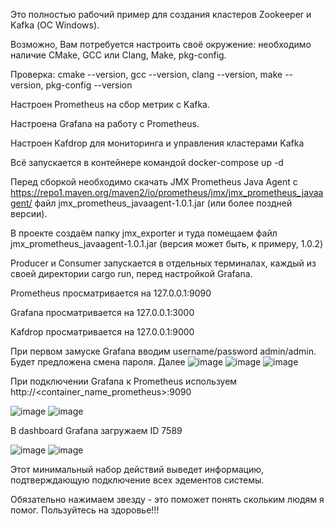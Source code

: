 Это полностью рабочий пример для создания кластеров Zookeeper и Kafka (ОС Windows).

Возможно, Вам потребуется настроить своё окружение: необходимо наличие CMake, GCC или Clang, Make, pkg-config.

Проверка: cmake --version, gcc --version, clang --version, make --version, pkg-config --version


Настроен Prometheus на сбор метрик с Kafka.

Настроена Grafana на работу с Prometheus. 

Настроен Kafdrop для мониторинга и управления кластерами Kafka 

Всё запускается в контейнере командой docker-compose up -d

Перед сборкой необходимо скачать JMX Prometheus Java Agent c https://repo1.maven.org/maven2/io/prometheus/jmx/jmx_prometheus_javaagent/ файл jmx_prometheus_javaagent-1.0.1.jar (или более поздней версии).

В проекте создаём папку jmx_exporter и туда помещаем файл jmx_prometheus_javaagent-1.0.1.jar (версия может быть, к примеру, 1.0.2)

Producer и Consumer запускается в отдельных терминалах, каждый из своей директории cargo run, перед настройкой Grafana.

Prometheus просматривается на 127.0.0.1:9090

Grafana просматривается на 127.0.0.1:3000

Kafdrop просматривается на 127.0.0.1:9000

При первом замуске Grafana вводим username/password admin/admin. Будет предложена смена пароля. Далее
![image](https://github.com/user-attachments/assets/305e3b11-097b-48ac-943c-ed2c0abd33c9)
![image](https://github.com/user-attachments/assets/ac0d99f3-70b4-45b6-abb3-9a28efdf6a30)
![image](https://github.com/user-attachments/assets/ba1a0864-bf52-41de-a225-dc4508092c15)

При подключении Grafana к Prometheus используем http://<container_name_prometheus>:9090

![image](https://github.com/user-attachments/assets/b651867f-3d8b-48f5-9ea8-3c2096894706)
![image](https://github.com/user-attachments/assets/cb387a66-f4eb-4cf6-a7c8-a8dbf414e78d)

В dashboard Grafana загружаем ID 7589

![image](https://github.com/user-attachments/assets/5442c349-0230-48c6-8403-bb353a3ca122)
![image](https://github.com/user-attachments/assets/35362f8f-421f-407c-aa62-51754e2d09c5)

Этот минимальный набор действий выведет информацию, подтверждающую подключение всех эдементов системы.

Обязательно нажимаем звезду - это поможет понять скольким людям я помог. Пользуйтесь на здоровье!!!
